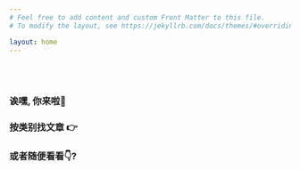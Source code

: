 ```yaml
---
# Feel free to add content and custom Front Matter to this file.
# To modify the layout, see https://jekyllrb.com/docs/themes/#overriding-theme-defaults

layout: home
---
```


<br>		<br>

### 诶嘿, 你来啦🙈

### 按类别找文章 👉

### 或者随便看看👇?

<br>		<br>